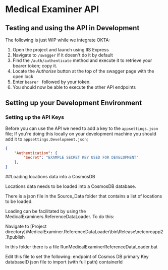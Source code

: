
# Medical Examiner API

## Testing and using the API in Development

The following is just WIP while we integrate OKTA:

1. Open the project and launch using IIS Express
1. Navigate to `/swagger` if it doesn't do it by default
1. Find the `/auth/authenticate` method and execute it to retrieve your bearer token; copy it.
1. Locate the *Authorise* button at the top of the swagger page with the open lock
1. Enter `bearer ` followed by your token.
1. You should now be able to execute the other API endpoints

## Setting up your Development Environment

### Setting up the API Keys

Before you can use the API we need to add a key to the `appsettings.json` file; If you're doing this locally on your development machine you should add it to `appsettings.Development.json`;

```json
{
    "Authentication": {
        "Secret": "EXAMPLE SECRET KEY USED FOR DEVELOPMENT"
    },
}
```

##Loading locations data into a CosmosDB

Locations data needs to be loaded into a CosmosDB database.

There is a json file in the Source_Data folder that contains a list of locations to be loaded.

Loading can be facilitated by using the MedicalExaminers.ReferenceDataLoader. To do this:

Navigate to [Project directory]\MedicalExaminer.ReferenceDataLoader\bin\Release\netcoreapp2.1\publish

In this folder there is a file RunMedicalExaminerReferenceDataLoader.bat

Edit this file to set the following:
endpoint of Cosmos DB 
primary Key
databaseID
json file to import (with full path)
containerId
